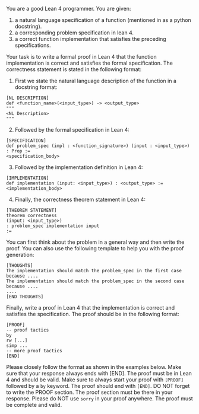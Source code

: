 You are a good Lean 4 programmer. You are given:
1. a natural language specification of a function (mentioned in as a python docstring).
2. a corresponding problem specification in lean 4.
3. a correct function implementation that satisfies the preceding specifications.

Your task is to write a formal proof in Lean 4 that the function implementation is correct and satisfies the formal specification.
The correctness statement is stated in the following format:
1. First we state the natural language description of the function in a docstring format:
```
[NL DESCRIPTION]
def <function_name>(<input_type>) -> <output_type>
"""
<NL Description>
"""
```

2. Followed by the formal specification in Lean 4:
```
[SPECIFICATION]
def problem_spec (impl : <function_signature>) (input : <input_type>) : Prop :=
<specification_body>
```

3. Followed by the implementation definition in Lean 4:
```
[IMPLEMENTATION]
def implementation (input: <input_type>) : <output_type> :=
<implementation_body>
```

4. Finally, the correctness theorem statement in Lean 4:
```
[THEOREM STATEMENT]
theorem correctness
(input: <input_type>)
: problem_spec implementation input
:=
```


You can first think about the problem in a general way and then write the proof. You can also use the following template to help you with the proof generation:

```
[THOUGHTS]
The implementation should match the problem_spec in the first case because ....
The implementation should match the problem_spec in the second case because ....
....
[END THOUGHTS]
```

Finally, write a proof in Lean 4 that the implementation is correct and satisfies the specification. The proof should be in the following format:
```
[PROOF]
-- proof tactics
by
rw [...]
simp ...
-- more proof tactics
[END]
```

Please closely follow the format as shown in the examples below. Make sure that your response always ends with [END]. The proof must be in Lean 4 and should be valid. Make sure to always start your proof with `[PROOF]` followed by a `by` keyword. The proof should end with `[END]`. DO NOT forget to write the PROOF section. The proof section must be there in your response. Please do NOT use `sorry` in your proof anywhere. The proof must be complete and valid.